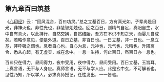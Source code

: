## 第九章百曰筑基

《[心印经](https://zh.wikisource.org/wiki/%E5%BF%83%E5%8D%B0%E7%B6%93 "心印经")》云：“回风混合，百曰功灵。”总之立基百日，方有真光如。子辈尚是目光，非神火也，非性光也，非慧智炬烛也。回之百日，则精气自足，真阳自生，水中自有真火，以此持行，自然交媾，自然结胎，吾方在不识不知之天，而婴儿自成矣。若略作意见，便是外道。百日立基，非百日也。一日立基，非一日也。一息立基，非呼吸之谓也。息者自心也，自心为息，元神也，元气也，元精也。升降离合，悉从心起，有无虚实，咸在念中。一息一生持，何止百日，然百日亦一息也。

百曰只在得力，昼间得力，夜中受用，夜中得力，昼间受用。百日立基，玉旨耳。上真言语，无不与人身应。真师言语，无不与学人应。此是玄中玄，不可解者也。见性乃知，所以学人，必求真师授记，任性发出，一一皆验。